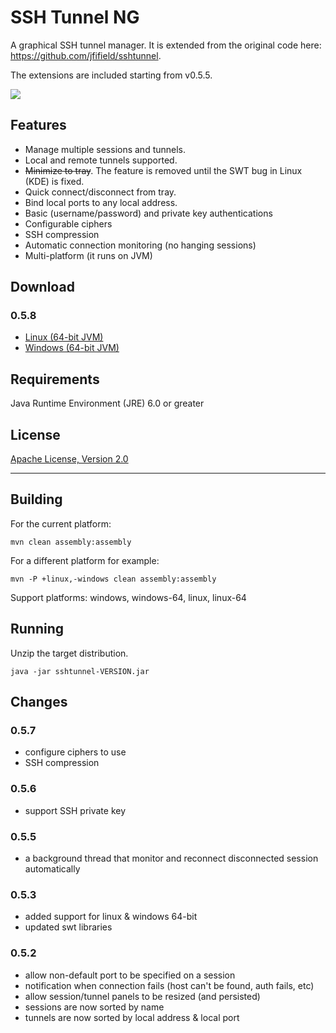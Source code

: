 # SSH Tunnel NG

A graphical SSH tunnel manager. It is extended from the original code here: https://github.com/jfifield/sshtunnel.

The extensions are included starting from v0.5.5.

![](img/sshtunnel.jpg)

## Features

* Manage multiple sessions and tunnels.
* Local and remote tunnels supported.
* ~~Minimize to tray~~. The feature is removed until the SWT bug in Linux (KDE) is fixed.
* Quick connect/disconnect from tray.
* Bind local ports to any local address.
* Basic (username/password) and private key authentications
* Configurable ciphers
* SSH compression
* Automatic connection monitoring (no hanging sessions)
* Multi-platform (it runs on JVM)


## Download

### 0.5.8

* [Linux (64-bit JVM)](https://github.com/agung-m/sshtunnel-ng/releases/download/0.5.8/sshtunnel-0.5.8-dist-linux-64.zip)
* [Windows (64-bit JVM)](https://github.com/agung-m/sshtunnel-ng/releases/download/0.5.8/sshtunnel-0.5.8-dist-windows-64.zip)

## Requirements

Java Runtime Environment (JRE) 6.0 or greater

## License

[Apache License, Version 2.0](http://www.apache.org/licenses/LICENSE-2.0)

--------------------------------------------------------------------------------

## Building

  For the current platform:

  `mvn clean assembly:assembly`

  For a different platform for example:

  `mvn -P +linux,-windows clean assembly:assembly`

  Support platforms: windows, windows-64, linux, linux-64

## Running

  Unzip the target distribution.

  `java -jar sshtunnel-VERSION.jar`


## Changes

### 0.5.7
* configure ciphers to use
* SSH compression

### 0.5.6
* support SSH private key

### 0.5.5
* a background thread that monitor and reconnect disconnected session automatically
 
### 0.5.3
* added support for linux & windows 64-bit
* updated swt libraries

### 0.5.2
* allow non-default port to be specified on a session
* notification when connection fails (host can't be found, auth fails, etc)
* allow session/tunnel panels to be resized (and persisted)
* sessions are now sorted by name
* tunnels are now sorted by local address & local port
